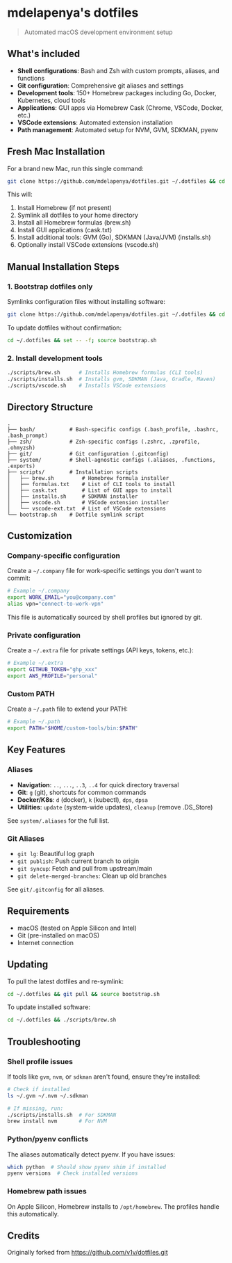 # mdelapenya's dotfiles

> Automated macOS development environment setup

## What's included

- **Shell configurations**: Bash and Zsh with custom prompts, aliases, and functions
- **Git configuration**: Comprehensive git aliases and settings
- **Development tools**: 150+ Homebrew packages including Go, Docker, Kubernetes, cloud tools
- **Applications**: GUI apps via Homebrew Cask (Chrome, VSCode, Docker, etc.)
- **VSCode extensions**: Automated extension installation
- **Path management**: Automated setup for NVM, GVM, SDKMAN, pyenv

## Fresh Mac Installation

For a brand new Mac, run this single command:

```bash
git clone https://github.com/mdelapenya/dotfiles.git ~/.dotfiles && cd ~/.dotfiles && ./install.sh
```

This will:
1. Install Homebrew (if not present)
2. Symlink all dotfiles to your home directory
3. Install all Homebrew formulas (brew.sh)
4. Install GUI applications (cask.txt)
5. Install additional tools: GVM (Go), SDKMAN (Java/JVM) (installs.sh)
6. Optionally install VSCode extensions (vscode.sh)

## Manual Installation Steps

### 1. Bootstrap dotfiles only

Symlinks configuration files without installing software:

```bash
git clone https://github.com/mdelapenya/dotfiles.git ~/.dotfiles && cd ~/.dotfiles && source bootstrap.sh
```

To update dotfiles without confirmation:

```bash
cd ~/.dotfiles && set -- -f; source bootstrap.sh
```

### 2. Install development tools

```bash
./scripts/brew.sh      # Installs Homebrew formulas (CLI tools)
./scripts/installs.sh  # Installs gvm, SDKMAN (Java, Gradle, Maven)
./scripts/vscode.sh    # Installs VSCode extensions
```

## Directory Structure

```
.
├── bash/           # Bash-specific configs (.bash_profile, .bashrc, .bash_prompt)
├── zsh/            # Zsh-specific configs (.zshrc, .zprofile, .ohmyzsh)
├── git/            # Git configuration (.gitconfig)
├── system/         # Shell-agnostic configs (.aliases, .functions, .exports)
├── scripts/        # Installation scripts
│   ├── brew.sh         # Homebrew formula installer
│   ├── formulas.txt    # List of CLI tools to install
│   ├── cask.txt        # List of GUI apps to install
│   ├── installs.sh     # SDKMAN installer
│   ├── vscode.sh       # VSCode extension installer
│   └── vscode-ext.txt  # List of VSCode extensions
└── bootstrap.sh    # Dotfile symlink script
```

## Customization

### Company-specific configuration
Create a `~/.company` file for work-specific settings you don't want to commit:

```bash
# Example ~/.company
export WORK_EMAIL="you@company.com"
alias vpn="connect-to-work-vpn"
```

This file is automatically sourced by shell profiles but ignored by git.

### Private configuration
Create a `~/.extra` file for private settings (API keys, tokens, etc.):

```bash
# Example ~/.extra
export GITHUB_TOKEN="ghp_xxx"
export AWS_PROFILE="personal"
```

### Custom PATH
Create a `~/.path` file to extend your PATH:

```bash
# Example ~/.path
export PATH="$HOME/custom-tools/bin:$PATH"
```

## Key Features

### Aliases
- **Navigation**: `..`, `...`, `..3`, `..4` for quick directory traversal
- **Git**: `g` (git), shortcuts for common commands
- **Docker/K8s**: `d` (docker), `k` (kubectl), `dps`, `dpsa`
- **Utilities**: `update` (system-wide updates), `cleanup` (remove .DS_Store)

See `system/.aliases` for the full list.

### Git Aliases
- `git lg`: Beautiful log graph
- `git publish`: Push current branch to origin
- `git syncup`: Fetch and pull from upstream/main
- `git delete-merged-branches`: Clean up old branches

See `git/.gitconfig` for all aliases.

## Requirements

- macOS (tested on Apple Silicon and Intel)
- Git (pre-installed on macOS)
- Internet connection

## Updating

To pull the latest dotfiles and re-symlink:

```bash
cd ~/.dotfiles && git pull && source bootstrap.sh
```

To update installed software:

```bash
cd ~/.dotfiles && ./scripts/brew.sh
```

## Troubleshooting

### Shell profile issues
If tools like `gvm`, `nvm`, or `sdkman` aren't found, ensure they're installed:

```bash
# Check if installed
ls ~/.gvm ~/.nvm ~/.sdkman

# If missing, run:
./scripts/installs.sh  # For SDKMAN
brew install nvm       # For NVM
```

### Python/pyenv conflicts
The aliases automatically detect pyenv. If you have issues:

```bash
which python  # Should show pyenv shim if installed
pyenv versions  # Check installed versions
```

### Homebrew path issues
On Apple Silicon, Homebrew installs to `/opt/homebrew`. The profiles handle this automatically.

## Credits

Originally forked from https://github.com/v1v/dotfiles.git
